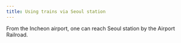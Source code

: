 ```yaml
---
title: Using trains via Seoul station
---
```

From the Incheon airport, one can reach Seoul station by the Airport Railroad.